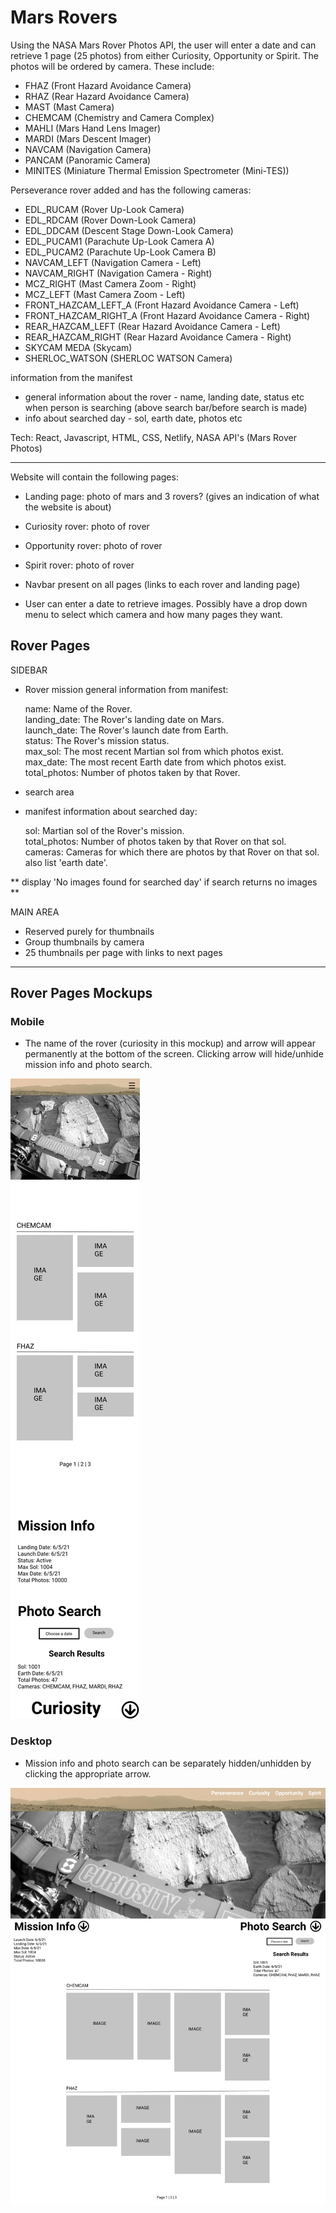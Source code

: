 # Mars Rovers

Using the NASA Mars Rover Photos API, the user will enter a date and can retrieve 1 page (25 photos) from either Curiosity, Opportunity or Spirit. The photos will be ordered by camera. These include:
  - FHAZ	(Front Hazard Avoidance Camera)
  - RHAZ	(Rear Hazard Avoidance Camera)
  - MAST	(Mast Camera)
  - CHEMCAM	(Chemistry and Camera Complex)	
  - MAHLI	(Mars Hand Lens Imager)
  - MARDI	(Mars Descent Imager)	
  - NAVCAM	(Navigation Camera)
  - PANCAM	(Panoramic Camera)
  - MINITES	(Miniature Thermal Emission Spectrometer (Mini-TES))

Perseverance rover added and has the following cameras:
  - EDL_RUCAM	(Rover Up-Look Camera)
  - EDL_RDCAM	(Rover Down-Look Camera)
  - EDL_DDCAM	(Descent Stage Down-Look Camera)
  - EDL_PUCAM1	(Parachute Up-Look Camera A)
  - EDL_PUCAM2	(Parachute Up-Look Camera B)
  - NAVCAM_LEFT	(Navigation Camera - Left)
  - NAVCAM_RIGHT	(Navigation Camera - Right)
  - MCZ_RIGHT	(Mast Camera Zoom - Right)
  - MCZ_LEFT	(Mast Camera Zoom - Left)
  - FRONT_HAZCAM_LEFT_A	(Front Hazard Avoidance Camera - Left)
  - FRONT_HAZCAM_RIGHT_A	(Front Hazard Avoidance Camera - Right)
  - REAR_HAZCAM_LEFT	(Rear Hazard Avoidance Camera - Left)
  - REAR_HAZCAM_RIGHT	(Rear Hazard Avoidance Camera - Right)
  - SKYCAM	MEDA (Skycam)
  - SHERLOC_WATSON	(SHERLOC WATSON Camera)

information from the manifest
- general information about the rover - name, landing date, status etc when person is searching (above search bar/before search is made)
- info about searched day - sol, earth date, photos etc

Tech: React, Javascript, HTML, CSS, Netlify, NASA API's (Mars Rover Photos)

---

Website will contain the following pages:
- Landing page: photo of mars and 3 rovers? (gives an indication of what the website is about)
- Curiosity rover: photo of rover
- Opportunity rover: photo of rover
- Spirit rover: photo of rover

- Navbar present on all pages (links to each rover and landing page)
- User can enter a date to retrieve images. Possibly have a drop down menu to select which camera and how many pages they want.

## Rover Pages

SIDEBAR
- Rover mission general information from manifest:

  name: Name of the Rover.  
  landing_date: The Rover's landing date on Mars.  
  launch_date: The Rover's launch date from Earth.  
  status: The Rover's mission status.  
  max_sol: The most recent Martian sol from which photos exist.  
  max_date: The most recent Earth date from which photos exist.  
  total_photos: Number of photos taken by that Rover.  
  
- search area
- manifest information about searched day:

  sol:	Martian sol of the Rover's mission.  
  total_photos:	Number of photos taken by that Rover on that sol.  
  cameras:	Cameras for which there are photos by that Rover on that sol.  
  also list 'earth date'.  

** display 'No images found for searched day' if search returns no images **

MAIN AREA
- Reserved purely for thumbnails
- Group thumbnails by camera
- 25 thumbnails per page with links to next pages

---

## Rover Pages Mockups


### Mobile

- The name of the rover (curiosity in this mockup) and arrow will appear permanently at the bottom of the screen. Clicking arrow will hide/unhide mission info and photo search.

![mobile mockup](./mockups/Mobile-RoverPages.jpg)

### Desktop

- Mission info and photo search can be separately hidden/unhidden by clicking the appropriate arrow.

![desktop mockup](./mockups/Desktop-RoverPages.jpg)